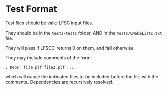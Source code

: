 # Test Format

Test files should be valid LFSC input files.

They should be in the `tests/tests` folder, AND in the `tests/CMakeLists.txt` file.

They will pass if LFSCC returns 0 on them, and fail otherwise.

They may include comments of the form:
```
; Deps: file.plf file2.plf ...
```

which will cause the indicated files to be included before the file with the
comments. Dependencies are recursively resolved.
